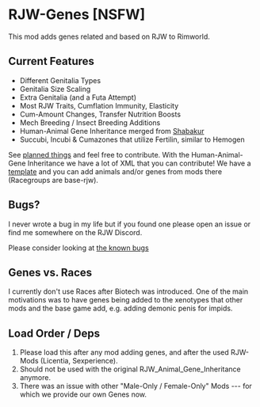 # RJW-Genes [NSFW]

This mod adds genes related and based on RJW to Rimworld. 

## Current Features 

- Different Genitalia Types 
- Genitalia Size Scaling 
- Extra Genitalia (and a Futa Attempt)
- Most RJW Traits, Cumflation Immunity, Elasticity
- Cum-Amount Changes, Transfer Nutrition Boosts
- Mech Breeding / Insect Breeding Additions 
- Human-Animal Gene Inheritance merged from [Shabakur](https://github.com/Shabakur/RJW_Animal_Gene_Inheritance)
- Succubi, Incubi & Cumazones that utilize Fertilin, similar to Hemogen

See [planned things](TODOS.md) and feel free to contribute. 
With the Human-Animal-Gene Inheritance we have a lot of XML that you can contribute! 
We have a [template](./Common/Defs/RaceGeneDefs/RaceGeneDefs_template.xml) and you can add animals and/or genes from mods there (Racegroups are base-rjw). 

## Bugs? 

I never wrote a bug in my life but if you found one please open an issue or find me somewhere on the RJW Discord. 

Please consider looking at [the known bugs](./KNOWN_BUGS.md)

## Genes vs. Races 

I currently don't use Races after Biotech was introduced. 
One of the main motivations was to have genes being added to the xenotypes that other mods and the base game add, e.g. adding demonic penis for impids. 

## Load Order / Deps 

1. Please load this after any mod adding genes, and after the used RJW-Mods (Licentia, Sexperience). 
2. Should not be used with the original RJW_Animal_Gene_Inheritance anymore. 
3. There was an issue with other "Male-Only / Female-Only" Mods --- for which we provide our own Genes now. 